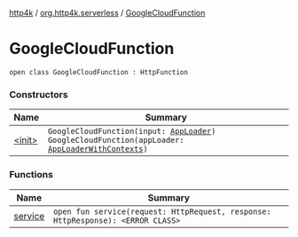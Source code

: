 [http4k](../../index.md) / [org.http4k.serverless](../index.md) / [GoogleCloudFunction](./index.md)

# GoogleCloudFunction

`open class GoogleCloudFunction : HttpFunction`

### Constructors

| Name | Summary |
|---|---|
| [&lt;init&gt;](-init-.md) | `GoogleCloudFunction(input: `[`AppLoader`](../-app-loader.md)`)`<br>`GoogleCloudFunction(appLoader: `[`AppLoaderWithContexts`](../-app-loader-with-contexts.md)`)` |

### Functions

| Name | Summary |
|---|---|
| [service](service.md) | `open fun service(request: HttpRequest, response: HttpResponse): <ERROR CLASS>` |
